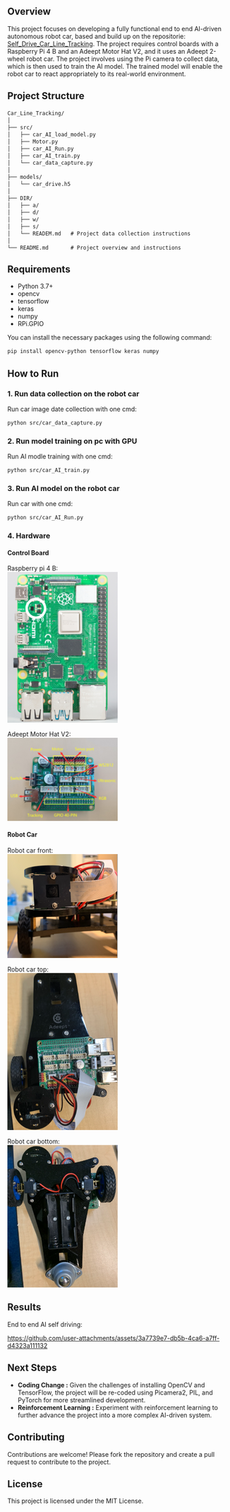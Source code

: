 ## Overview

This project focuses on developing a fully functional end to end AI-driven autonomous robot car, based and build up on the repositorie: [Self_Drive_Car_Line_Tracking](https://github.com/zhoumiaosen/Self_Drive_Car_Line_Tracking). The project requires control boards with a Raspberry Pi 4 B and an Adeept Motor Hat V2, and it uses an Adeept 2-wheel robot car. The project involves using the Pi camera to collect data, which is then used to train the AI model. The trained model will enable the robot car to react appropriately to its real-world environment.

## Project Structure
```plaintext
Car_Line_Tracking/
│
├── src/
│   ├── car_AI_load_model.py              
│   ├── Motor.py    
│   ├── car_AI_Run.py  
│   ├── car_AI_train.py
│   └── car_data_capture.py  
│                         
├── models/
│   └── car_drive.h5
│ 
├── DIR/
│   ├── a/
│   ├── d/
│   ├── w/
│   ├── s/
│   └── READEM.md	# Project data collection instructions
│ 
└── README.md		# Project overview and instructions
```

## Requirements

- Python 3.7+
- opencv
- tensorflow
- keras
- numpy
- RPi.GPIO

You can install the necessary packages using the following command:

```bash
pip install opencv-python tensorflow keras numpy
```

## How to Run

### 1. Run data collection on the robot car

Run car image date collection with one cmd:

```bash
python src/car_data_capture.py
```

### 2. Run model training on pc with GPU

Run AI modle training with one cmd:

```bash
python src/car_AI_train.py
```

### 3. Run AI model on the robot car  

Run car with one cmd:

```bash
python src/car_AI_Run.py
```

### 4. Hardware	
#### Control Board
Raspberry pi 4 B:<br>
<img src="assets/Raspberry_pi_4.png" alt="Diagram" width="250">

Adeept Motor Hat V2:<br>
<img src="assets/Adeept Motor Hat V2.png" alt="Diagram" width="250">

#### Robot Car
Robot car front:<br>
<img src="assets/car_front.png" alt="Diagram" width="250">

Robot car top:<br>
<img src="assets/car_top.png" alt="Diagram" width="250">

Robot car bottom:<br>
<img src="assets/car_bottom.png" alt="Diagram" width="250">

## Results
End to end AI self driving:

https://github.com/user-attachments/assets/3a7739e7-db5b-4ca6-a7ff-d4323a111132

## Next Steps
- **Coding Change :**
Given the challenges of installing OpenCV and TensorFlow, the project will be re-coded using Picamera2, PIL, and PyTorch for more streamlined development.
- **Reinforcement Learning :**
Experiment with reinforcement learning to further advance the project into a more complex AI-driven system.

## Contributing
Contributions are welcome! Please fork the repository and create a pull request to contribute to the project.

## License
This project is licensed under the MIT License.
